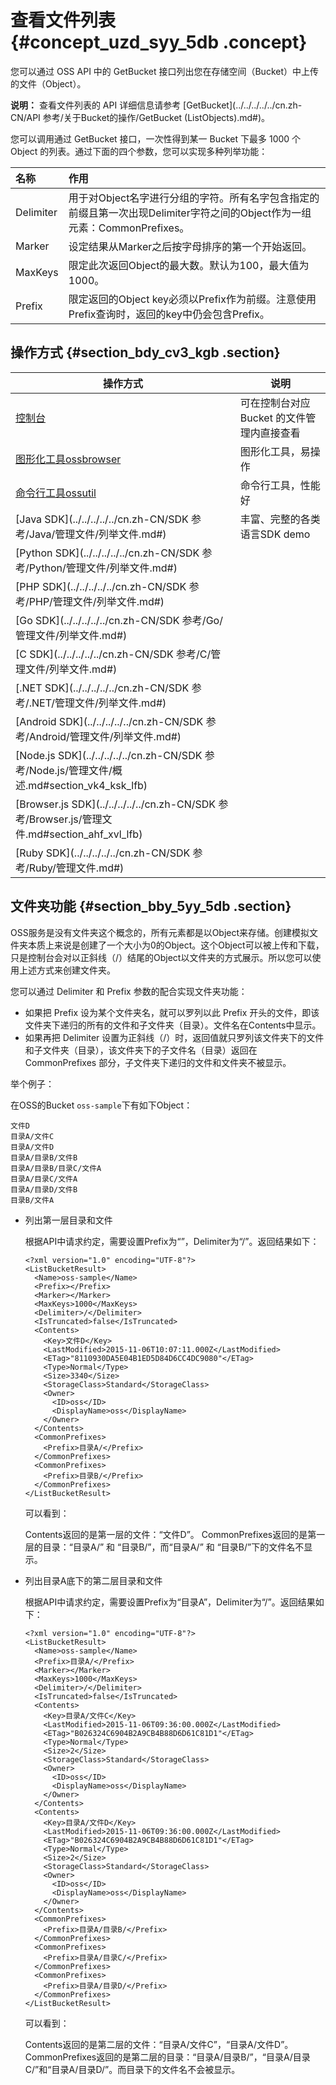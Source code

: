 # 查看文件列表 {#concept_uzd_syy_5db .concept}

您可以通过 OSS API 中的 GetBucket 接口列出您在存储空间（Bucket）中上传的文件（Object）。

**说明：** 查看文件列表的 API 详细信息请参考 [GetBucket](../../../../../cn.zh-CN/API 参考/关于Bucket的操作/GetBucket (ListObjects).md#)。

您可以调用通过 GetBucket 接口，一次性得到某一 Bucket 下最多 1000 个 Object 的列表。通过下面的四个参数，您可以实现多种列举功能：

|名称|作用|
|:-|:-|
|Delimiter|用于对Object名字进行分组的字符。所有名字包含指定的前缀且第一次出现Delimiter字符之间的Object作为一组元素：CommonPrefixes。|
|Marker|设定结果从Marker之后按字母排序的第一个开始返回。|
|MaxKeys|限定此次返回Object的最大数。默认为100，最大值为1000。|
|Prefix|限定返回的Object key必须以Prefix作为前缀。注意使用Prefix查询时，返回的key中仍会包含Prefix。|

## 操作方式 {#section_bdy_cv3_kgb .section}

|操作方式|说明|
|----|--|
|[控制台](https://oss.console.aliyun.com/overview)|可在控制台对应 Bucket 的文件管理内直接查看|
|[图形化工具ossbrowser](../../../../../cn.zh-CN/常用工具/图形化管理工具ossbrowser/快速开始.md#)|图形化工具，易操作|
|[命令行工具ossutil](../../../../../cn.zh-CN/常用工具/命令行工具ossutil/有关Bucket的命令.md#ul_imw_f3s_vdb)|命令行工具，性能好|
|[Java SDK](../../../../../cn.zh-CN/SDK 参考/Java/管理文件/列举文件.md#)|丰富、完整的各类语言SDK demo|
|[Python SDK](../../../../../cn.zh-CN/SDK 参考/Python/管理文件/列举文件.md#)|
|[PHP SDK](../../../../../cn.zh-CN/SDK 参考/PHP/管理文件/列举文件.md#)|
|[Go SDK](../../../../../cn.zh-CN/SDK 参考/Go/管理文件/列举文件.md#)|
|[C SDK](../../../../../cn.zh-CN/SDK 参考/C/管理文件/列举文件.md#)|
|[.NET SDK](../../../../../cn.zh-CN/SDK 参考/.NET/管理文件/列举文件.md#)|
|[Android SDK](../../../../../cn.zh-CN/SDK 参考/Android/管理文件/列举文件.md#)|
|[Node.js SDK](../../../../../cn.zh-CN/SDK 参考/Node.js/管理文件/概述.md#section_vk4_ksk_lfb)|
|[Browser.js SDK](../../../../../cn.zh-CN/SDK 参考/Browser.js/管理文件.md#section_ahf_xvl_lfb)|
|[Ruby SDK](../../../../../cn.zh-CN/SDK 参考/Ruby/管理文件.md#)|

## 文件夹功能 {#section_bby_5yy_5db .section}

OSS服务是没有文件夹这个概念的，所有元素都是以Object来存储。创建模拟文件夹本质上来说是创建了一个大小为0的Object。这个Object可以被上传和下载，只是控制台会对以正斜线（/）结尾的Object以文件夹的方式展示。所以您可以使用上述方式来创建文件夹。

您可以通过 Delimiter 和 Prefix 参数的配合实现文件夹功能：

-   如果把 Prefix 设为某个文件夹名，就可以罗列以此 Prefix 开头的文件，即该文件夹下递归的所有的文件和子文件夹（目录）。文件名在Contents中显示。
-   如果再把 Delimiter 设置为正斜线（/）时，返回值就只罗列该文件夹下的文件和子文件夹（目录），该文件夹下的子文件名（目录）返回在 CommonPrefixes 部分，子文件夹下递归的文件和文件夹不被显示。

举个例子：

在OSS的Bucket `oss-sample`下有如下Object：

```
文件D
目录A/文件C
目录A/文件D
目录A/目录B/文件B
目录A/目录B/目录C/文件A
目录A/目录C/文件A
目录A/目录D/文件B
目录B/文件A
```

-   列出第一层目录和文件

    根据API中请求约定，需要设置Prefix为“”，Delimiter为“/”。返回结果如下：

    ```
    <?xml version="1.0" encoding="UTF-8"?>
    <ListBucketResult>
      <Name>oss-sample</Name>
      <Prefix></Prefix>
      <Marker></Marker>
      <MaxKeys>1000</MaxKeys>
      <Delimiter>/</Delimiter>
      <IsTruncated>false</IsTruncated>
      <Contents>
        <Key>文件D</Key>
        <LastModified>2015-11-06T10:07:11.000Z</LastModified>
        <ETag>"8110930DA5E04B1ED5D84D6CC4DC9080"</ETag>
        <Type>Normal</Type>
        <Size>3340</Size>
        <StorageClass>Standard</StorageClass>
        <Owner>
          <ID>oss</ID>
          <DisplayName>oss</DisplayName>
        </Owner>
      </Contents>
      <CommonPrefixes>
        <Prefix>目录A/</Prefix>
      </CommonPrefixes>
      <CommonPrefixes>
        <Prefix>目录B/</Prefix>
      </CommonPrefixes>
    </ListBucketResult>
    ```

    可以看到：

    Contents返回的是第一层的文件：“文件D”。 CommonPrefixes返回的是第一层的目录：“目录A/” 和 “目录B/”，而“目录A/” 和 “目录B/”下的文件名不显示。

-   列出目录A底下的第二层目录和文件

    根据API中请求约定，需要设置Prefix为“目录A”，Delimiter为“/”。返回结果如下：

    ```
    <?xml version="1.0" encoding="UTF-8"?>
    <ListBucketResult>
      <Name>oss-sample</Name>
      <Prefix>目录A/</Prefix>
      <Marker></Marker>
      <MaxKeys>1000</MaxKeys>
      <Delimiter>/</Delimiter>
      <IsTruncated>false</IsTruncated>
      <Contents>
        <Key>目录A/文件C</Key>
        <LastModified>2015-11-06T09:36:00.000Z</LastModified>
        <ETag>"B026324C6904B2A9CB4B88D6D61C81D1"</ETag>
        <Type>Normal</Type>
        <Size>2</Size>
        <StorageClass>Standard</StorageClass>
        <Owner>
          <ID>oss</ID>
          <DisplayName>oss</DisplayName>
        </Owner>
      </Contents>
      <Contents>
        <Key>目录A/文件D</Key>
        <LastModified>2015-11-06T09:36:00.000Z</LastModified>
        <ETag>"B026324C6904B2A9CB4B88D6D61C81D1"</ETag>
        <Type>Normal</Type>
        <Size>2</Size>
        <StorageClass>Standard</StorageClass>
        <Owner>
          <ID>oss</ID>
          <DisplayName>oss</DisplayName>
        </Owner>
      </Contents>
      <CommonPrefixes>
        <Prefix>目录A/目录B/</Prefix>
      </CommonPrefixes>
      <CommonPrefixes>
        <Prefix>目录A/目录C/</Prefix>
      </CommonPrefixes>
      <CommonPrefixes>
        <Prefix>目录A/目录D/</Prefix>
      </CommonPrefixes>
    </ListBucketResult>
    ```

    可以看到：

    Contents返回的是第二层的文件：“目录A/文件C”，“目录A/文件D”。 CommonPrefixes返回的是第二层的目录：“目录A/目录B/”，“目录A/目录C/”和“目录A/目录D/”。而目录下的文件名不会被显示。


